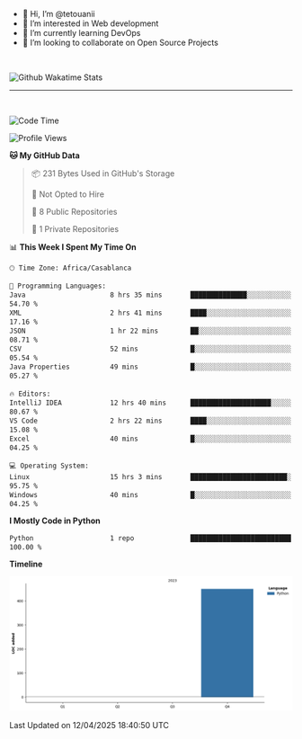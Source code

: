 - 👋 Hi, I’m @tetouanii
- 👀 I’m interested in Web development
- 🌱 I’m currently learning DevOps
- 💞️ I’m looking to collaborate on Open Source Projects

<br/>


![Github Wakatime Stats](https://github-readme-stats.vercel.app/api/wakatime/?username=@walidbosso&layout=compact&&theme=default&link="https://www.github.com/USERNAME/") 

--- 

<br/>


  
<!--START_SECTION:waka-->
![Code Time](http://img.shields.io/badge/Code%20Time-352%20hrs%2032%20mins-blue)

![Profile Views](http://img.shields.io/badge/Profile%20Views-0-blue)

**🐱 My GitHub Data** 

> 📦 231 Bytes Used in GitHub's Storage 
 > 
> 🚫 Not Opted to Hire
 > 
> 📜 8 Public Repositories 
 > 
> 🔑 1 Private Repositories 
 > 
📊 **This Week I Spent My Time On** 

```text
🕑︎ Time Zone: Africa/Casablanca

💬 Programming Languages: 
Java                     8 hrs 35 mins       ██████████████░░░░░░░░░░░   54.70 % 
XML                      2 hrs 41 mins       ████░░░░░░░░░░░░░░░░░░░░░   17.16 % 
JSON                     1 hr 22 mins        ██░░░░░░░░░░░░░░░░░░░░░░░   08.71 % 
CSV                      52 mins             █░░░░░░░░░░░░░░░░░░░░░░░░   05.54 % 
Java Properties          49 mins             █░░░░░░░░░░░░░░░░░░░░░░░░   05.27 % 

🔥 Editors: 
IntelliJ IDEA            12 hrs 40 mins      ████████████████████░░░░░   80.67 % 
VS Code                  2 hrs 22 mins       ████░░░░░░░░░░░░░░░░░░░░░   15.08 % 
Excel                    40 mins             █░░░░░░░░░░░░░░░░░░░░░░░░   04.25 % 

💻 Operating System: 
Linux                    15 hrs 3 mins       ████████████████████████░   95.75 % 
Windows                  40 mins             █░░░░░░░░░░░░░░░░░░░░░░░░   04.25 % 
```

**I Mostly Code in Python** 

```text
Python                   1 repo              █████████████████████████   100.00 % 
```



**Timeline**

![Lines of Code chart](https://raw.githubusercontent.com/tetouanii/tetouanii/main/assets/bar_graph.png)


 Last Updated on 12/04/2025 18:40:50 UTC
<!--END_SECTION:waka-->

